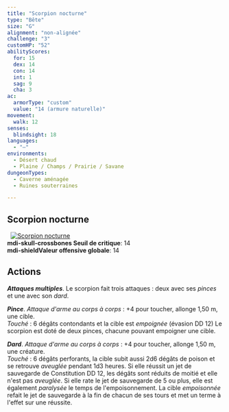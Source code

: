 ```yaml
---
title: "Scorpion nocturne"
type: "Bête"
size: "G"
alignment: "non-alignée"
challenge: "3"
customHP: "52"
abilityScores:
  for: 15
  dex: 14
  con: 14
  int: 1
  sag: 9
  cha: 3
ac:
  armorType: "custom"
  value: "14 (armure naturelle)"
movement:
  walk: 12
senses:
  blindsight: 18
languages:
  - "—"
environments:
  - Désert chaud
  - Plaine / Champs / Prairie / Savane
dungeonTypes:
  - Caverne aménagée
  - Ruines souterraines

---
```

## Scorpion nocturne
&nbsp;
[![Scorpion nocturne](https://www.douaratil.fr/illustrations/bete/scorpionnocturnem.png)](https://www.douaratil.fr/illustrations/bete/scorpionnocturne.jpg)  
**<v-icon>mdi-skull-crossbones</v-icon> Seuil de critique**: 14            
**<v-icon>mdi-shield</v-icon>Valeur offensive globale**: 14     
## Actions
_**Attaques multiples**_. Le scorpion fait trois attaques : deux avec ses _pinces_ et une avec son _dard_.

_**Pince**_. _Attaque d'arme au corps à corps_ : +4 pour toucher, allonge 1,50 m, une cible.  
_Touché_ : 6 dégâts contondants et la cible est _empoignée_ (évasion DD 12) Le scorpion est doté de deux pinces, chacune pouvant empoigner une cible.

_**Dard**_. _Attaque d'arme au corps à corps_ : +4 pour toucher, allonge 1,50 m, une créature.  
_Touché_ : 6 dégâts perforants, la cible subit aussi 2d6 dégâts de poison et se retrouve _aveuglée_ pendant 1d3 heures. Si elle réussit un jet de sauvegarde de Constitution DD 12, les dégâts sont réduits de moitié et elle n'est pas _aveuglée_. Si elle rate le jet de sauvegarde de 5 ou plus, elle est également _paralysée_ le temps de l'empoisonnement. La cible _empoisonnée_ refait le jet de sauvegarde à la fin de chacun de ses tours et met un terme à l'effet sur une réussite.
